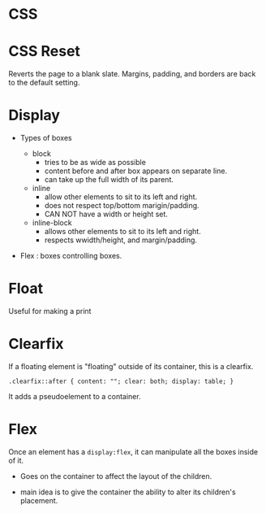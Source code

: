 # CSS

# CSS Reset

Reverts the page to a blank slate. Margins, padding, and borders are back to the default setting.

# Display

- Types of boxes
  - block
    - tries to be as wide as possible
    - content before and after box appears on separate line.
    - can take up the full width of its parent.
  - inline
    - allow other elements to sit to its left and right.
    - does not respect top/bottom marigin/padding.
    - CAN NOT have a width or height set.
  - inline-block
    - allows other elements to sit to its left and right.
    - respects wwidth/height, and margin/padding.

- Flex : boxes controlling boxes.


# Float

Useful for making a print

# Clearfix

If a floating element is "floating" outside of its container, this is a clearfix.

`.clearfix::after {
  content: "";
  clear: both;
  display: table;
  }`

It adds a pseudoelement to a container.

# Flex

Once an element has a `display:flex`, it can manipulate all the boxes inside of it.

- Goes on the container to affect the layout of the children.

- main idea is to give the container the ability to alter its children's placement.
